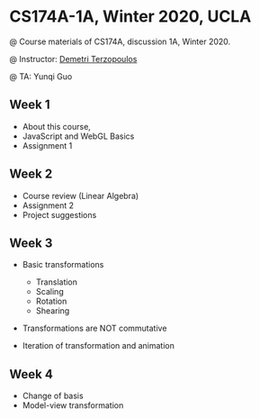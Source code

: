 # CS174A-1A, Winter 2020, UCLA

@ Course materials of CS174A, discussion 1A, Winter 2020.

@ Instructor: [Demetri Terzopoulos](http://web.cs.ucla.edu/~dt/)

@ TA: Yunqi Guo

## Week 1

- About this course,
- JavaScript and WebGL Basics
- Assignment 1

## Week 2

- Course review (Linear Algebra)
- Assignment 2
- Project suggestions

## Week 3

- Basic transformations
  - Translation
  - Scaling
  - Rotation
  - Shearing
  
- Transformations are NOT commutative 
- Iteration of transformation and animation

## Week 4

- Change of basis
- Model-view transformation
